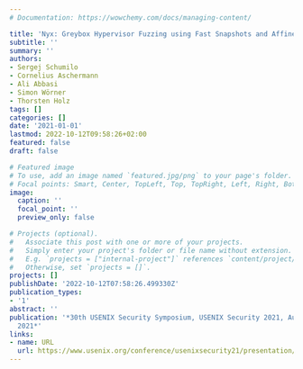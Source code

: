 ```yaml
---
# Documentation: https://wowchemy.com/docs/managing-content/

title: 'Nyx: Greybox Hypervisor Fuzzing using Fast Snapshots and Affine Types'
subtitle: ''
summary: ''
authors:
- Sergej Schumilo
- Cornelius Aschermann
- Ali Abbasi
- Simon Wörner
- Thorsten Holz
tags: []
categories: []
date: '2021-01-01'
lastmod: 2022-10-12T09:58:26+02:00
featured: false
draft: false

# Featured image
# To use, add an image named `featured.jpg/png` to your page's folder.
# Focal points: Smart, Center, TopLeft, Top, TopRight, Left, Right, BottomLeft, Bottom, BottomRight.
image:
  caption: ''
  focal_point: ''
  preview_only: false

# Projects (optional).
#   Associate this post with one or more of your projects.
#   Simply enter your project's folder or file name without extension.
#   E.g. `projects = ["internal-project"]` references `content/project/deep-learning/index.md`.
#   Otherwise, set `projects = []`.
projects: []
publishDate: '2022-10-12T07:58:26.499330Z'
publication_types:
- '1'
abstract: ''
publication: '*30th USENIX Security Symposium, USENIX Security 2021, August 11-13,
  2021*'
links:
- name: URL
  url: https://www.usenix.org/conference/usenixsecurity21/presentation/schumilo
---
```

